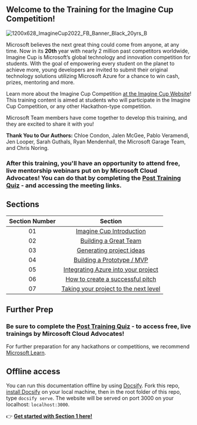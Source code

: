 ## Welcome to the Training for the Imagine Cup Competition!

![1200x628_ImagineCup2022_FB_Banner_Black_20yrs_B](https://user-images.githubusercontent.com/87670464/133935325-0cdcdfa1-8277-4892-99a3-7d3e089a0b8e.png)

Microsoft believes the next great thing could come from anyone, at any time. Now in its **20th** year with nearly 2 million past competitors worldwide, Imagine Cup is Microsoft’s global technology and innovation competition for students. With the goal of empowering every student on the planet to achieve more, young developers are invited to submit their original technology solutions utilizing Microsoft Azure for a chance to win cash, prizes, mentoring and more.

Learn more about the Imagine Cup Competition [at the Imagine Cup Website](https://imaginecup.microsoft.com/Events)!
This training content is aimed at students who will participate in the Imagine Cup Competition, or any other Hackathon-type competition.

Microsoft Team members have come together to develop this training, and they are excited to share it with you!

**Thank You to Our Authors:** Chloe Condon, Jalen McGee, Pablo Veramendi, Jen Looper, Sarah Guthals, Ryan Mendenhall, the Microsoft Garage Team, and Chris Noring. 

### After this training, you'll have an opportunity to attend free, live mentorship webinars put on by Microsoft Cloud Advocates! You can do that by completing the [**Post Training Quiz**](https://zealous-pebble-06ae2440f.azurestaticapps.net/quiz/1) - and accessing the meeting links. 

## Sections

| Section Number | Section |
| :----: | :----: | 
| 01 | [Imagine Cup Introduction]( /1-Imagine-Cup-Introduction) | 
| 02 | [Building a Great Team](/2-Building-a-Team) | 
| 03 | [Generating project ideas]( /3-Generating-Project-Ideas/README.md) | 
| 04 | [Building a Prototype / MVP]( /4-Building-A-Prototype/README.md) | 
| 05 | [Integrating Azure into your project]( /5-Integrating-Azure/README.md) |
| 06 | [How to create a successful pitch](/6-Successful-Pitch/README.md) | 
| 07 | [Taking your project to the next level]( /7-Next-Level/README.md) | 

## Further Prep

### Be sure to complete the [**Post Training Quiz**](https://zealous-pebble-06ae2440f.azurestaticapps.net/quiz/1) - to access free, live trainings by Mircosoft Cloud Advocates! 

For further preparation for any hackathons or competitions, we recommend [Microsoft Learn](https://docs.microsoft.com/learn/roles/student).
## Offline access

You can run this documentation offline by using [Docsify](https://docsify.js.org/#/). Fork this repo, [install Docsify](https://docsify.js.org/#/quickstart) on your local machine,  then in the root folder of this repo, type `docsify serve`. The website will be served on port 3000 on your localhost: `localhost:3000`.


👉  [**Get started with Section 1 here!**](/1-Imagine-Cup-Introduction/README.md)
